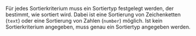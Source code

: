 Für jedes Sortierkriterium muss ein Sortiertyp festgelegt werden, der bestimmt, wie sortiert wird. Dabei ist eine Sortierung von Zeichenketten (`text`) oder eine Sortierung von Zahlen (`number`) möglich. Ist kein Sortierkriterium angegeben, muss genau ein Sortiertyp angegeben werden.
